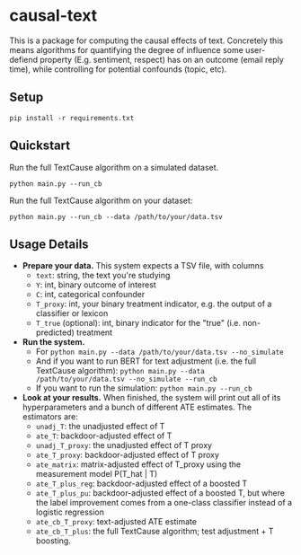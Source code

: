 # causal-text
This is a package for computing the causal effects of text. Concretely this means algorithms for quantifying the degree of influence some user-defiend property (E.g. sentiment, respect) has on an outcome (email reply time), while controlling for potential confounds (topic, etc). 

## Setup

```
pip install -r requirements.txt
```

## Quickstart

Run the full TextCause algorithm on a simulated dataset.

```
python main.py --run_cb 
```
Run the full TextCause algorithm on your dataset:
```
python main.py --run_cb --data /path/to/your/data.tsv 
```


## Usage Details

* **Prepare your data.** This system expects a TSV file, with columns
  * `text`: string, the text you're studying
  * `Y`: int, binary outcome of interest
  * `C`: int, categorical confounder
  * `T_proxy`: int, your binary treatment indicator, e.g. the output of a classifier or lexicon
  * `T_true` (optional): int, binary indicator for the "true" (i.e. non-predicted) treatment
* **Run the system.** 
  * For `python main.py --data /path/to/your/data.tsv --no_simulate`
  * And if you want to run BERT for text adjustment (i.e. the full TextCause algorithm): 
     `python main.py --data /path/to/your/data.tsv --no_simulate --run_cb`
  * If you want to run the simulation: `python main.py --run_cb`
* **Look at your results.** When finished, the system will print out all of its hyperparameters and a bunch of different ATE estimates. The estimators are:
    * `unadj_T`: the unadjusted effect of T
    * `ate_T`: backdoor-adjusted effect of T
    * `unadj_T_proxy`: the unadjusted effect of T proxy
    * `ate_T_proxy`: backdoor-adjusted effect of T proxy
    * `ate_matrix`: matrix-adjusted effect of T_proxy using the measurement model P(T_hat | T)
    * `ate_T_plus_reg`: backdoor-adjusted effect of a boosted T
    * `ate_T_plus_pu`: backdoor-adjusted effect of a boosted T, but where the label improvement comes from a one-class classifier instead of a logistic regression
    * `ate_cb_T_proxy`: text-adjusted ATE estimate
    * `ate_cb_T_plus`: the full TextCause algorithm; test adjustment + T boosting.
    
